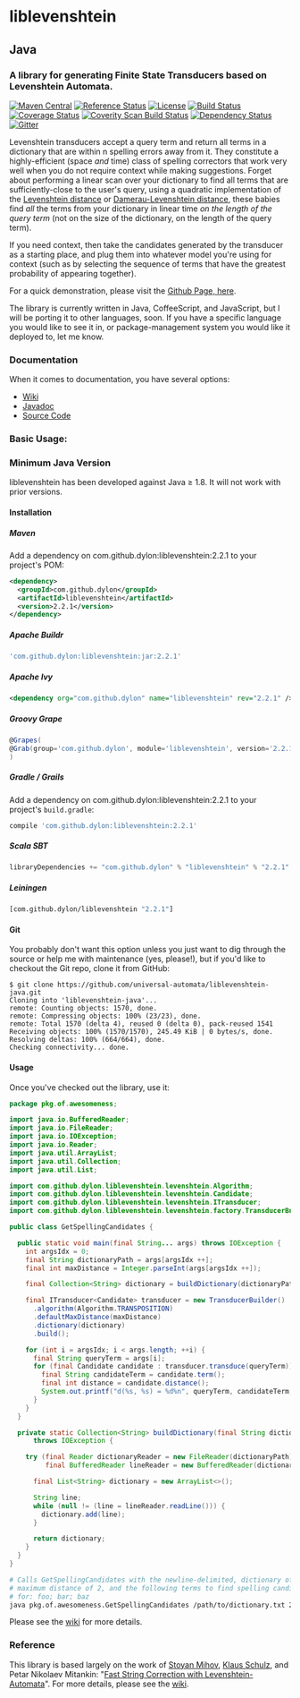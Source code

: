 # liblevenshtein

## Java

### A library for generating Finite State Transducers based on Levenshtein Automata.

[![Maven Central](https://maven-badges.herokuapp.com/maven-central/com.github.dylon/liblevenshtein/badge.svg)](https://maven-badges.herokuapp.com/maven-central/com.github.dylon/liblevenshtein)
[![Reference Status](https://www.versioneye.com/java/com.github.dylon:liblevenshtein/reference_badge.svg)](https://www.versioneye.com/java/com.github.dylon:liblevenshtein/references)
[![License](https://img.shields.io/github/license/universal-automata/liblevenshtein-java.svg)](https://raw.githubusercontent.com/universal-automata/liblevenshtein-java/master/LICENSE)
[![Build Status](https://travis-ci.org/universal-automata/liblevenshtein-java.svg?branch=master)](https://travis-ci.org/universal-automata/liblevenshtein-java)
[![Coverage Status](https://coveralls.io/repos/github/universal-automata/liblevenshtein-java/badge.svg?branch=master)](https://coveralls.io/github/universal-automata/liblevenshtein-java?branch=master)
[![Coverity Scan Build Status](https://img.shields.io/coverity/scan/8476.svg)](https://scan.coverity.com/projects/universal-automata-liblevenshtein-java)
[![Dependency Status](https://www.versioneye.com/user/projects/570345d4fcd19a0051853d99/badge.svg)](https://www.versioneye.com/user/projects/570345d4fcd19a0051853d99)
[![Gitter](https://badges.gitter.im/universal-automata/liblevenshtein-java.svg)](https://gitter.im/universal-automata/liblevenshtein-java?utm_source=badge&utm_medium=badge&utm_campaign=pr-badge)

Levenshtein transducers accept a query term and return all terms in a
dictionary that are within n spelling errors away from it. They constitute a
highly-efficient (space _and_ time) class of spelling correctors that work very
well when you do not require context while making suggestions.  Forget about
performing a linear scan over your dictionary to find all terms that are
sufficiently-close to the user's query, using a quadratic implementation of the
[Levenshtein distance](https://en.wikipedia.org/wiki/Levenshtein_distance) or
[Damerau-Levenshtein
distance](https://en.wikipedia.org/wiki/Damerau%E2%80%93Levenshtein_distance),
these babies find _all_ the terms from your dictionary in linear time _on the
length of the query term_ (not on the size of the dictionary, on the length of
the query term).

If you need context, then take the candidates generated by the transducer as a
starting place, and plug them into whatever model you're using for context (such
as by selecting the sequence of terms that have the greatest probability of
appearing together).

For a quick demonstration, please visit the [Github Page,
here](http://universal-automata.github.io/liblevenshtein/).

The library is currently written in Java, CoffeeScript, and JavaScript, but I
will be porting it to other languages, soon.  If you have a specific language
you would like to see it in, or package-management system you would like it
deployed to, let me know.

### Documentation

When it comes to documentation, you have several options:
- [Wiki](https://github.com/universal-automata/liblevenshtein/wiki)
- [Javadoc](http://universal-automata.github.io/liblevenshtein/docs/javadoc/)
- [Source Code](https://github.com/universal-automata/liblevenshtein-java/tree/master/src)

### Basic Usage:

### Minimum Java Version

liblevenshtein has been developed against Java &ge; 1.8.  It will not work with prior versions.

#### Installation

##### Maven

Add a dependency on com.github.dylon:liblevenshtein:2.2.1 to your project's POM:

```xml
<dependency>
  <groupId>com.github.dylon</groupId>
  <artifactId>liblevenshtein</artifactId>
  <version>2.2.1</version>
</dependency>
```

##### Apache Buildr

```ruby
'com.github.dylon:liblevenshtein:jar:2.2.1'
```

##### Apache Ivy

```xml
<dependency org="com.github.dylon" name="liblevenshtein" rev="2.2.1" />
```

##### Groovy Grape

```groovy
@Grapes(
@Grab(group='com.github.dylon', module='liblevenshtein', version='2.2.1')
)
```

##### Gradle / Grails

Add a dependency on com.github.dylon:liblevenshtein:2.2.1 to your project's <code>build.gradle</code>:

```groovy
compile 'com.github.dylon:liblevenshtein:2.2.1'
```

##### Scala SBT

```scala
libraryDependencies += "com.github.dylon" % "liblevenshtein" % "2.2.1"
```

##### Leiningen

```clojure
[com.github.dylon/liblevenshtein "2.2.1"]
```

#### Git

You probably don't want this option unless you just want to dig through the source or help me with maintenance (yes, please!), but if you'd like to checkout the Git repo, clone it from GitHub:

```
$ git clone https://github.com/universal-automata/liblevenshtein-java.git
Cloning into 'liblevenshtein-java'...
remote: Counting objects: 1570, done.
remote: Compressing objects: 100% (23/23), done.
remote: Total 1570 (delta 4), reused 0 (delta 0), pack-reused 1541
Receiving objects: 100% (1570/1570), 245.49 KiB | 0 bytes/s, done.
Resolving deltas: 100% (664/664), done.
Checking connectivity... done.
```

#### Usage

Once you've checked out the library, use it:

```java
package pkg.of.awesomeness;

import java.io.BufferedReader;
import java.io.FileReader;
import java.io.IOException;
import java.io.Reader;
import java.util.ArrayList;
import java.util.Collection;
import java.util.List;

import com.github.dylon.liblevenshtein.levenshtein.Algorithm;
import com.github.dylon.liblevenshtein.levenshtein.Candidate;
import com.github.dylon.liblevenshtein.levenshtein.ITransducer;
import com.github.dylon.liblevenshtein.levenshtein.factory.TransducerBuilder;

public class GetSpellingCandidates {

  public static void main(final String... args) throws IOException {
    int argsIdx = 0;
    final String dictionaryPath = args[argsIdx ++];
    final int maxDistance = Integer.parseInt(args[argsIdx ++]);

    final Collection<String> dictionary = buildDictionary(dictionaryPath);

    final ITransducer<Candidate> transducer = new TransducerBuilder()
      .algorithm(Algorithm.TRANSPOSITION)
      .defaultMaxDistance(maxDistance)
      .dictionary(dictionary)
      .build();

    for (int i = argsIdx; i < args.length; ++i) {
      final String queryTerm = args[i];
      for (final Candidate candidate : transducer.transduce(queryTerm)) {
        final String candidateTerm = candidate.term();
        final int distance = candidate.distance();
        System.out.printf("d(%s, %s) = %d%n", queryTerm, candidateTerm, distance);
      }
    }
  }

  private static Collection<String> buildDictionary(final String dictionaryPath)
      throws IOException {

    try (final Reader dictionaryReader = new FileReader(dictionaryPath);
         final BufferedReader lineReader = new BufferedReader(dictionaryReader)) {

      final List<String> dictionary = new ArrayList<>();

      String line;
      while (null != (line = lineReader.readLine())) {
        dictionary.add(line);
      }

      return dictionary;
    }
  }
}
```

```sh
# Calls GetSpellingCandidates with the newline-delimited, dictionary of terms, a
# maximum distance of 2, and the following terms to find spelling candidates
# for: foo; bar; baz
java pkg.of.awesomeness.GetSpellingCandidates /path/to/dictionary.txt 2 foo bar baz
```

Please see the [wiki](https://github.com/universal-automata/liblevenshtein/wiki) for more details.

### Reference

This library is based largely on the work of [Stoyan
Mihov](http://www.lml.bas.bg/~stoyan/), [Klaus
Schulz](http://www.cis.uni-muenchen.de/people/schulz.html), and Petar Nikolaev
Mitankin: "[Fast String Correction with
Levenshtein-Automata](http://citeseerx.ist.psu.edu/viewdoc/summary?doi=10.1.1.16.652
"Klaus Schulz and Stoyan Mihov (2002)")".  For more details, please see the
[wiki](https://github.com/universal-automata/liblevenshtein/wiki).
